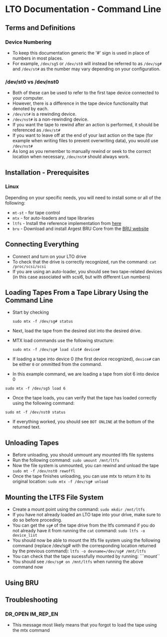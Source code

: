 # LTO Documentation - Command Line

## Terms and Definitions
### Device Numbering
- To keep this documentation generic the '#' sign is used in place of numbers in most places.
- For example, `/dev/sg5` or `/dev/st0` will instead be referred to as `/dev/sg#` and `/dev/st#` as the number may vary depending on your configuration.
### **/dev/st0** vs **/dev/nst0**
- Both of these can be used to refer to the first tape device connected to your computer.
- However, there is a difference in the tape device functionality that denoted by each.
- `/dev/st#` is a rewinding device.
- `/dev/nst#` is a non-rewinding device.
- If you want the tape to rewind after an action is performed, it should be referenced as `/dev/st#`
- If you want to leave off at the end of your last action on the tape (for example when writing files to prevent overwriting data), you would use `/dev/nst#`
- As long as you remember to manually rewind or seek to the correct location when necessary, `/dev/nst#` should always work.

## Installation - Prerequisites
### Linux
Depending on your specific needs, you will need to install some or all of the following:
- `mt-st` - for tape control
- `mtx` - for auto-loaders and tape libraries
- `ltfs` - Install the reference implementation from [here](https://github.com/LinearTapeFileSystem/ltfs "ltfs reference implementation")
- `bru` - Download and install Argest BRU Core from the [BRU website](https://www.tolisgroup.com/index.html "BRU website")

## Connecting Everything
- Connect and turn on your LTO drive
- To check that the drive is correctly recognized, run the command:
``` cat /proc/scsi/scsi ```
- If you are using an auto-loader, you should see two tape-related devices (in this case associated with scsi6, but with different Lun numbers)

## Loading Tapes From a Tape Library Using the Command Line
- Start by checking

  ```sudo mtx -f /dev/sg# status```

- Next, load the tape from the desired slot into the desired drive.
- MTX load commands use the following structure:

  ```sudo mtx -f /dev/sg# load slot# device#```

- If loading a tape into device 0 (the first device recognized), `device#` can be either `0` or ommitted from the command.
- In this example command, we are loading a tape from slot 6 into device 0

```sudo mtx -f /dev/sg5 load 6```

- Once the tape loads, you can verify that the tape has loaded correctly using the following command:

```sudo mt -f /dev/nst0 status```

- If everything worked, you should see `BOT ONLINE` at the bottom of the returned text.

## Unloading Tapes
- Before unloading, you should unmount any mounted ltfs file systems
- Run the following command:
  ```sudo umount /mnt/ltfs```
- Now the file system is unmounted, you can rewind and unload the tape
  ```sudo mt -f /dev/nst0 rewoffl```
- Once the tape finishes unloading, you can use mtx to return it to its original location:
  ```sudo mtx -f /dev/sg# unload```

## Mounting the LTFS File System
- Create a mount point using the command:
  ```sudo mkdir /mnt/ltfs```
- If you have not already loaded an LTO tape into your drive, make sure to do so before proceding.
- You can get the `sg#` of the tape drive from the ltfs command if you do not already have it from running the `cat` command:
  ```sudo ltfs -o device_list```
- You should now be able to mount the ltfs file system using the following command (replace /dev/sg# with the corresponding location returned by the previous command):
  ```ltfs -o devname=/dev/sg# /mnt/ltfs```
- You can check that the tape sucessfully mounted by running:
  ```mount``
- You should see `/dev/sg# on /mnt/ltfs` when running the above command now

## Using BRU

## Troubleshooting
### DR_OPEN IM_REP_EN
- This message most likely means that you forgot to load the tape using the mtx command
